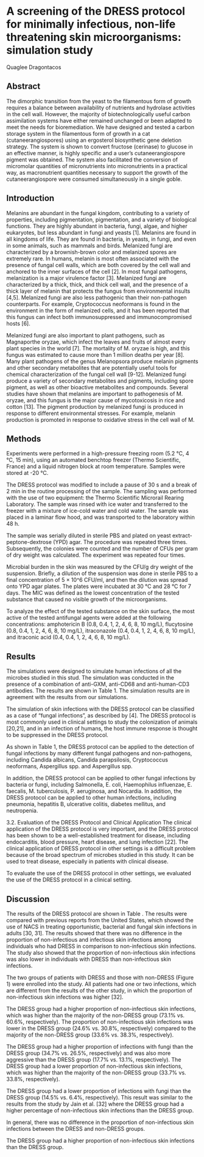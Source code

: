 # A screening of the DRESS protocol for minimally infectious, non-life threatening skin microorganisms: simulation study
Quaglee Dragontacos


## Abstract
The dimorphic transition from the yeast to the filamentous form of growth requires a balance between availability of nutrients and hydrolase activities in the cell wall. However, the majority of biotechnologically useful carbon assimilation systems have either remained unchanged or been adapted to meet the needs for bioremediation. We have designed and tested a carbon storage system in the filamentous form of growth in a cat (cutaneerangiospores) using an ergosterol biosynthetic gene deletion strategy. The system is shown to convert fructose (cerinase) to glucose in an effective manner, is highly specific and a user’s cutaneerangiospore pigment was obtained. The system also facilitated the conversion of micromolar quantities of micronutrients into micronutrients in a practical way, as macronutrient quantities necessary to support the growth of the cutaneerangiospore were consumed simultaneously in a single goble.


## Introduction
Melanins are abundant in the fungal kingdom, contributing to a variety of properties, including pigmentation, pigmentation, and a variety of biological functions. They are highly abundant in bacteria, fungi, algae, and higher eukaryotes, but less abundant in fungi and yeasts [1]. Melanins are found in all kingdoms of life. They are found in bacteria, in yeasts, in fungi, and even in some animals, such as mammals and birds. Melanized fungi are characterized by a brownish-brown color and melanized spores are extremely rare. In humans, melanin is most often associated with the presence of fungal cell walls, which are both covered by the cell wall and anchored to the inner surfaces of the cell [2]. In most fungal pathogens, melanization is a major virulence factor [3]. Melanized fungi are characterized by a thick, thick, and thick cell wall, and the presence of a thick layer of melanin that protects the fungus from environmental insults [4,5]. Melanized fungi are also less pathogenic than their non-pathogen counterparts. For example, Cryptococcus neoformans is found in the environment in the form of melanized cells, and it has been reported that this fungus can infect both immunosuppressed and immunocompromised hosts [6].

Melanized fungi are also important to plant pathogens, such as Magnaporthe oryzae, which infect the leaves and fruits of almost every plant species in the world [7]. The mortality of M. oryzae is high, and this fungus was estimated to cause more than 1 million deaths per year [8]. Many plant pathogens of the genus Melanopsora produce melanin pigments and other secondary metabolites that are potentially useful tools for chemical characterization of the fungal cell wall [9-12]. Melanized fungi produce a variety of secondary metabolites and pigments, including spore pigment, as well as other bioactive metabolites and compounds. Several studies have shown that melanins are important to pathogenesis of M. oryzae, and this fungus is the major cause of mycotoxicosis in rice and cotton [13]. The pigment production by melanized fungi is produced in response to different environmental stresses. For example, melanin production is promoted in response to oxidative stress in the cell wall of M.


## Methods
Experiments were performed in a high-pressure freezing room (5.2 °C, 4 °C, 15 min), using an automated benchtop freezer (Thermo Scientific, France) and a liquid nitrogen block at room temperature. Samples were stored at -20 °C.

The DRESS protocol was modified to include a pause of 30 s and a break of 2 min in the routine processing of the sample. The sampling was performed with the use of two equipment: the Thermo Scientific Microrail Rearing Laboratory. The sample was rinsed with ice water and transferred to the freezer with a mixture of ice-cold water and cold water. The sample was placed in a laminar flow hood, and was transported to the laboratory within 48 h.

The sample was serially diluted in sterile PBS and plated on yeast extract-peptone-dextrose (YPD) agar. The procedure was repeated three times. Subsequently, the colonies were counted and the number of CFUs per gram of dry weight was calculated. The experiment was repeated four times.

Microbial burden in the skin was measured by the CFU/g dry weight of the suspension. Briefly, a dilution of the suspension was done in sterile PBS to a final concentration of 5 × 10^6 CFU/ml, and then the dilution was spread onto YPD agar plates. The plates were incubated at 30 °C and 28 °C for 7 days. The MIC was defined as the lowest concentration of the tested substance that caused no visible growth of the microorganisms.

To analyze the effect of the tested substance on the skin surface, the most active of the tested antifungal agents were added at the following concentrations: amphotericin B (0.8, 0.4, 1, 2, 4, 6, 8, 10 mg/L), flucytosine (0.8, 0.4, 1, 2, 4, 6, 8, 10 mg/L), itraconazole (0.4, 0.4, 1, 2, 4, 6, 8, 10 mg/L), and itraconic acid (0.4, 0.4, 1, 2, 4, 6, 8, 10 mg/L).


## Results
The simulations were designed to simulate human infections of all the microbes studied in this stud. The simulation was conducted in the presence of a combination of anti-GXM, anti-CD68 and anti-human-CD3 antibodies. The results are shown in Table 1. The simulation results are in agreement with the results from our simulations.

The simulation of skin infections with the DRESS protocol can be classified as a case of “fungal infections”, as described by [4]. The DRESS protocol is most commonly used in clinical settings to study the colonization of animals [20,21], and in an infection of humans, the host immune response is thought to be suppressed in the DRESS protocol.

As shown in Table 1, the DRESS protocol can be applied to the detection of fungal infections by many different fungal pathogens and non-pathogens, including Candida albicans, Candida parapsilosis, Cryptococcus neoformans, Aspergillus spp. and Aspergillus spp.

In addition, the DRESS protocol can be applied to other fungal infections by bacteria or fungi, including Salmonella, E. coli, Haemophilus influenzae, E. faecalis, M. tuberculosis, P. aeruginosa, and Nocardia. In addition, the DRESS protocol can be applied to other human infections, including pneumonia, hepatitis B, ulcerative colitis, diabetes mellitus, and neutropenia.

3.2. Evaluation of the DRESS Protocol and Clinical Application
The clinical application of the DRESS protocol is very important, and the DRESS protocol has been shown to be a well-established treatment for disease, including endocarditis, blood pressure, heart disease, and lung infection [22]. The clinical application of DRESS protocol in other settings is a difficult problem because of the broad spectrum of microbes studied in this study. It can be used to treat disease, especially in patients with clinical disease.

To evaluate the use of the DRESS protocol in other settings, we evaluated the use of the DRESS protocol in a clinical setting.


## Discussion
The results of the DRESS protocol are shown in Table . The results were compared with previous reports from the United States, which showed the use of NACS in treating opportunistic, bacterial and fungal skin infections in adults [30, 31]. The results showed that there was no difference in the proportion of non-infectious and infectious skin infections among individuals who had DRESS in comparison to non-infectious skin infections. The study also showed that the proportion of non-infectious skin infections was also lower in individuals with DRESS than non-infectious skin infections.

The two groups of patients with DRESS and those with non-DRESS (Figure 1) were enrolled into the study. All patients had one or two infections, which are different from the results of the other study, in which the proportion of non-infectious skin infections was higher [32].

The DRESS group had a higher proportion of non-infectious skin infections, which was higher than the majority of the non-DRESS group (73.1% vs. 60.6%, respectively). The proportion of non-infectious skin infections was lower in the DRESS group (24.6% vs. 30.8%, respectively) compared to the majority of the non-DRESS group (33.6% vs. 38.3%, respectively).

The DRESS group had a higher proportion of infections with fungi than the DRESS group (34.7% vs. 26.5%, respectively) and was also more aggressive than the DRESS group (17.7% vs. 13.1%, respectively). The DRESS group had a lower proportion of non-infectious skin infections, which was higher than the majority of the non-DRESS group (33.7% vs. 33.8%, respectively).

The DRESS group had a lower proportion of infections with fungi than the DRESS group (14.5% vs. 6.4%, respectively). This result was similar to the results from the study by Jain et al. [32] where the DRESS group had a higher percentage of non-infectious skin infections than the DRESS group.

In general, there was no difference in the proportion of non-infectious skin infections between the DRESS and non-DRESS groups.

The DRESS group had a higher proportion of non-infectious skin infections than the DRESS group.
